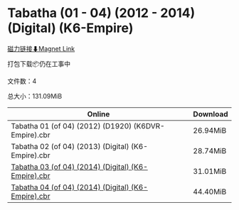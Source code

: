 # Tabatha (01 - 04) (2012 - 2014) (Digital) (K6-Empire)

[磁力链接⬇Magnet Link](magnet:?xt=urn:btih:e79ab027f40b0811fd6ef47adfb3fb41f0ed7fc4&dn=Tabatha%20%2801%20-%2004%29%20%282012%20-%202014%29%20%28Digital%29%20%28K6-Empire%29)

打包下载📦仍在工事中

文件数：4

总大小：131.09MiB

Online | Download
--- | ---
Tabatha 01 (of 04) (2012) (D1920) (K6DVR-Empire).cbr | 26.94MiB
Tabatha 02 (of 04) (2013) (Digital) (K6-Empire).cbr | 28.74MiB
[Tabatha 03 (of 04) (2014) (Digital) (K6-Empire).cbr](https://github.com/alicewish/markdown/blob/master/comic/Tabatha-03-of-04-2014-Digital-K6-Empire-cbr.md) | 31.01MiB
[Tabatha 04 (of 04) (2014) (Digital) (K6-Empire).cbr](https://github.com/alicewish/markdown/blob/master/comic/Tabatha-04-of-04-2014-Digital-K6-Empire-cbr.md) | 44.40MiB
